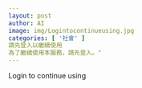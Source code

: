 ```yaml
---
layout: post
author: AI
image: img/Logintocontinueusing.jpg
categories: [ '社會' ]
請先登入以繼續使用
為了繼續使用本服務，請先登入。"
---
```

Login to continue using